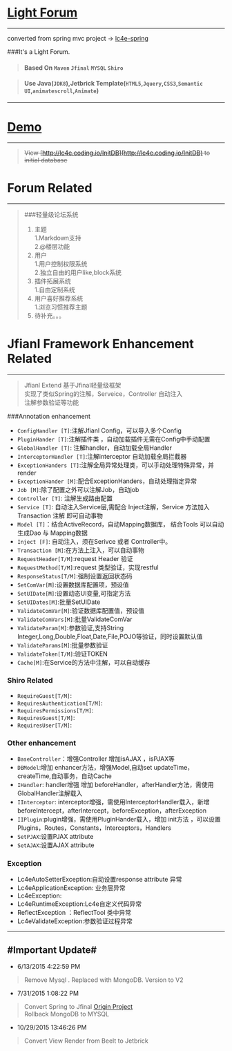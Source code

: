 [Light Forum](http://www.lc4e.com)
==========

----------
converted from spring mvc project -> [lc4e-spring](https://github.com/Teddy-Zhu/lc4e-spring)

###It's a Light Forum.
>#### Based On `Maven` `Jfinal` `MYSQL` `Shiro`

>#### Use Java(`JDK8`),Jetbrick Template(`HTML5`,`Jquery`,`CSS3`,`Semantic UI`,`animatescroll`,`Animate`)

----------

# [Demo](http://www.lc4e.com) #
----------

> <del>View [http://lc4e.coding.io/InitDB](http://lc4e.coding.io/InitDB) to initial database 

# Forum Related #
----------

> ###轻量级论坛系统  
>1.  主题  
>  1.Markdown支持  
>  2.@楼层功能  
>2. 用户  
>  1.用户控制权限系统  
>  2.独立自由的用户like,block系统  
>3. 插件拓展系统  
>  1.自由定制系统  
>4. 用户喜好推荐系统  
>  1.浏览习惯推荐主题  
>5. 待补充。。。 

# Jfianl Framework Enhancement Related #
----------

>Jfianl Extend 基于Jfinal轻量级框架   
>实现了类似Spring的注解，Serveice，Controller 自动注入  
>注解参数验证等功能

###Annotation enhancement 

- `ConfigHandler [T]`:注解Jfianl Config，可以导入多个Config
- `PluginHander [T]`:注解插件类 ，自动加载插件无需在Config中手动配置
- `GlobalHandler [T]`: 注解handler，自动加载全局Handler
- `InterceptorHandler [T]`:注解interceptor 自动加载全局拦截器
- `ExceptionHanders [T]`:注解全局异常处理类，可以手动处理特殊异常，并render
- `ExceptionHander [M]`:配合ExceptionHanders，自动处理指定异常
- `Job [M]`:除了配置之外可以注解Job，自动job
- `Controller [T]`: 注解生成路由配置
- `Service [T]`: 自动注入Service层,需配合 Inject注解，Service 方法加入Transaction 注解 即可自动事物
- `Model [T]`：结合ActiveRecord，自动Mapping数据库， 结合Tools 可以自动生成Dao 与 Mapping数据
- `Inject [F]`: 自动注入，须在Serivce 或者 Controller中。
- `Transaction [M]`:在方法上注入，可以自动事物
- `RequestHeader[T/M]`:request Header 验证
- `RequestMethod[T/M]`:request 类型验证，实现restful
- `ResponseStatus[T/M]`:强制设置返回状态码
- `SetComVar[M]`:设置数据库配置项，预设值
- `SetUIDate[M]`:设置动态UI变量,可指定方法
- `SetUIDates[M]`:批量SetUIDate
- `ValidateComVar[M]`:验证数据库配置值，预设值
- `ValidateComVars[M]`:批量ValidateComVar
- `ValidateParam[M]`:参数验证,支持String Integer,Long,Double,Float,Date,File,POJO等验证，同时设置默认值
- `ValidateParams[M]`:批量参数验证
- `ValidateToken[T/M]`:验证TOKEN
- `Cache[M]`:在Service的方法中注解，可以自动缓存

### Shiro Related
- `RequireGuest[T/M]`:
- `RequiresAuthentication[T/M]`:
- `RequiresPermissions[T/M]`:
- `RequiresGuest[T/M]`:
- `RequiresUser[T/M]`:


### Other enhancement
- `BaseController`：增强Controller 增加isAJAX ，isPJAX等
- `DBModel`:增加 enhancer方法，增强Model,自动set updateTime，createTime,自动事务，自动Cache
- `IHandler`: handler增强 增加 beforeHandler，afterHandler方法，需使用GlobalHandler注解载入
- `IInterceptor`: interceptor增强，需使用InterceptorHandler载入，新增beforeIntercept，afterIntercept，beforeException，afterException
- `IIPlugin`:plugin增强，需使用PluginHander载入，增加 init方法 ，可以设置Plugins，Routes，Constants，Interceptors，Handlers
- `SetPJAX`:设置PJAX attribute
- `SetAJAX`:设置AJAX attribute

### Exception

- Lc4eAutoSetterException:自动设置response attribute 异常  
- Lc4eApplicationException: 业务层异常  
- Lc4eException:  
- Lc4eRuntimeException:Lc4e自定义代码异常  
- ReflectException ：ReflectTool 类中异常  
- Lc4eValidateException:参数验证过程异常  

----------

#Important Update#
----------

- 6/13/2015 4:22:59 PM 
> Remove Mysql . Replaced with MongoDB.
> Version to V2

- 7/31/2015 1:08:22 PM 
> Convert Spring to Jfinal [Origin Project](https://github.com/Teddy-Zhu/lc4e-spring)  
> Rollback MongoDB to MYSQL

- 10/29/2015 13:46:26 PM 
> Convert View Render from Beelt to Jetbrick 
